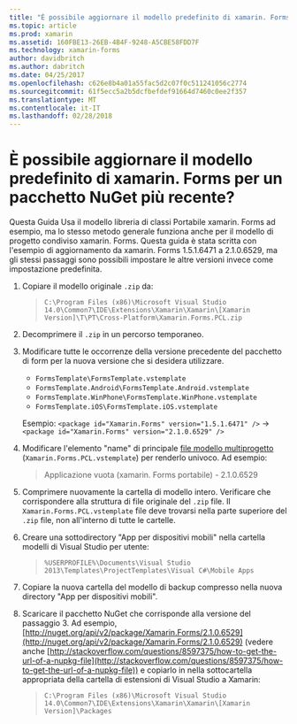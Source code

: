 ```yaml
---
title: "È possibile aggiornare il modello predefinito di xamarin. Forms per un pacchetto NuGet più recente?"
ms.topic: article
ms.prod: xamarin
ms.assetid: 160FBE13-26EB-4B4F-9248-A5CBE58FDD7F
ms.technology: xamarin-forms
author: davidbritch
ms.author: dabritch
ms.date: 04/25/2017
ms.openlocfilehash: c626e8b4a01a55fac5d2c07f0c511241056c2774
ms.sourcegitcommit: 61f5ecc5a2b5dcfbefdef91664d7460c0ee2f357
ms.translationtype: MT
ms.contentlocale: it-IT
ms.lasthandoff: 02/28/2018
---
```

# <a name="can-i-update-the-xamarinforms-default-template-to-a-newer-nuget-package"></a>È possibile aggiornare il modello predefinito di xamarin. Forms per un pacchetto NuGet più recente?

Questa Guida Usa il modello libreria di classi Portabile xamarin. Forms ad esempio, ma lo stesso metodo generale funziona anche per il modello di progetto condiviso xamarin. Forms. Questa guida è stata scritta con l'esempio di aggiornamento da xamarin. Forms 1.5.1.6471 a 2.1.0.6529, ma gli stessi passaggi sono possibili impostare le altre versioni invece come impostazione predefinita.

1.  Copiare il modello originale `.zip` da:

    > `C:\Program Files (x86)\Microsoft Visual Studio 14.0\Common7\IDE\Extensions\Xamarin\Xamarin\[Xamarin Version]\T\PT\Cross-Platform\Xamarin.Forms.PCL.zip`

2.  Decomprimere il `.zip` in un percorso temporaneo.

3.  Modificare tutte le occorrenze della versione precedente del pacchetto di form per la nuova versione che si desidera utilizzare.
    *   `FormsTemplate\FormsTemplate.vstemplate`
    *   `FormsTemplate.Android\FormsTemplate.Android.vstemplate`
    *   `FormsTemplate.WinPhone\FormsTemplate.WinPhone.vstemplate`
    *   `FormsTemplate.iOS\FormsTemplate.iOS.vstemplate`

    Esempio: `<package id="Xamarin.Forms" version="1.5.1.6471" />` -> `<package id="Xamarin.Forms" version="2.1.0.6529" />`

4.  Modificare l'elemento "name" di principale [file modello multiprogetto](http://msdn.microsoft.com/library/ms185308.aspx) (`Xamarin.Forms.PCL.vstemplate`) per renderlo univoco. Ad esempio:
    > <Name>Applicazione vuota (xamarin. Forms portabile) - 2.1.0.6529</Name>

5.  Comprimere nuovamente la cartella di modello intero. Verificare che corrispondere alla struttura di file originale del `.zip` file. Il `Xamarin.Forms.PCL.vstemplate` file deve trovarsi nella parte superiore del `.zip` file, non all'interno di tutte le cartelle.

6.  Creare una sottodirectory "App per dispositivi mobili" nella cartella modelli di Visual Studio per utente:
    > `%USERPROFILE%\Documents\Visual Studio 2013\Templates\ProjectTemplates\Visual C#\Mobile Apps`

7.  Copiare la nuova cartella del modello di backup compresso nella nuova directory "App per dispositivi mobili".

8.  Scaricare il pacchetto NuGet che corrisponde alla versione del passaggio 3. Ad esempio, [http://nuget.org/api/v2/package/Xamarin.Forms/2.1.0.6529](http://nuget.org/api/v2/package/Xamarin.Forms/2.1.0.6529) (vedere anche [http://stackoverflow.com/questions/8597375/how-to-get-the-url-of-a-nupkg-file](http://stackoverflow.com/questions/8597375/how-to-get-the-url-of-a-nupkg-file)) e copiarlo in nella sottocartella appropriata della cartella di estensioni di Visual Studio a Xamarin:
    > `C:\Program Files (x86)\Microsoft Visual Studio 14.0\Common7\IDE\Extensions\Xamarin\Xamarin\[Xamarin Version]\Packages`
